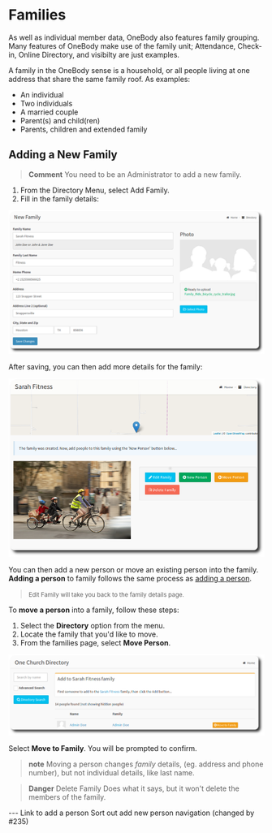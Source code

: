 # Families

As well as individual member data, OneBody also features family grouping. Many features of OneBody make use of the family unit; Attendance, Check-in, Online Directory, and visibilty are just examples.

A family in the OneBody sense is a household, or all people living at one address that share the same family roof. As examples:

* An individual
* Two individuals
* A married couple
* Parent(s) and child(ren)
* Parents, children and extended family



## Adding a New Family

>**Comment** You need to be an Administrator to add a new family.

1. From the Directory Menu, select Add Family.
2. Fill in the family details:

![New Family](../img/groups/families-1.png)

After saving, you can then add more details for the family:

![Family Details](../img/groups/families-2.png)


You can then add a new person or move an existing person into the family. **Adding a person** to family follows the same process as [adding a person](../administration/looking_after_people.html#adding-people-manually).

> <small> Edit Family will take you back to the family details page.</small>

To **move a person** into a family, follow these steps:
1. Select the **Directory** option from the menu.
2. Locate the family that you'd like to move.
3. From the families page, select **Move Person**.

![Moving a Person](../img/groups/families-3.png)

Select **Move to Family**. You will be prompted to confirm.

> **note** Moving a person changes *family* details, (eg. address and phone number), but not individual details, like last name.

<p>

> **Danger** Delete Family Does what it says, but it won't delete the members of the family.

<p>
---
     Link to add a person
     Sort out add new person navigation (changed by #235)




